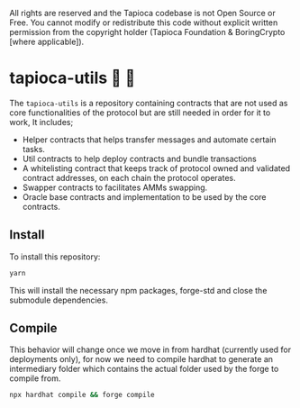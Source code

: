 All rights are reserved and the Tapioca codebase is not Open Source or Free. You cannot modify or redistribute this code without explicit written permission from the copyright holder (Tapioca Foundation & BoringCrypto [where applicable]).

# tapioca-utils 🍹 🤙

The `tapioca-utils` is a repository containing contracts that are not used as core functionalities of the protocol but are still needed in order for it to work, It includes;

- Helper contracts that helps transfer messages and automate certain tasks.
- Util contracts to help deploy contracts and bundle transactions
- A whitelisting contract that keeps track of protocol owned and validated contract addresses, on each chain the protocol operates.
- Swapper contracts to facilitates AMMs swapping.
- Oracle base contracts and implementation to be used by the core contracts.


## Install

To install this repository:

```bash
yarn
```
This will install the necessary npm packages, forge-std and close the submodule dependencies.

## Compile

This behavior will change once we move in from hardhat (currently used for deployments only), for now we need to compile hardhat to generate an intermediary folder which contains the actual folder used by the forge to compile from.

```bash
npx hardhat compile && forge compile
```
